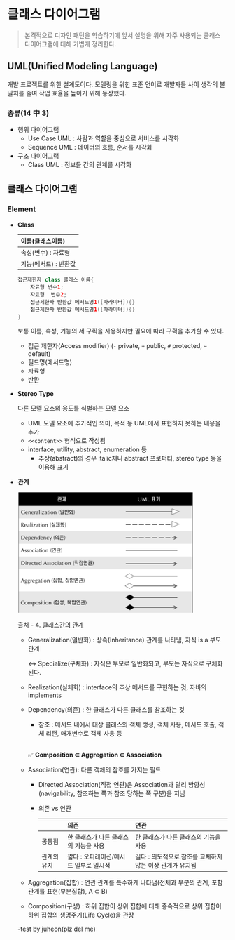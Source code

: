 # 클래스 다이어그램
> 본격적으로 디자인 패턴을 학습하기에 앞서 설명을 위해 자주 사용되는 클래스 다이어그램에 대해 가볍게 정리한다.
> 

## UML(Unified Modeling Language)

개발 프로젝트를 위한 설계도이다. 모델링을 위한 표준 언어로 개발자들 사이 생각의 불일치를 줄여 작업 효율을 높이기 위해 등장했다. 

### 종류(14 中 3)

- 행위 다이어그램
    - Use Case UML : 사람과 역할을 중심으로 서비스를 시각화
    - Sequence UML : 데이터의 흐름, 순서를 시각화
- 구조 다이어그램
    - Class UML : 정보들 간의 관계를 시각화

## 클래스 다이어그램

### Element

- **Class**
    
    
    | 이름(클래스이름) |
    | --- |
    | 속성(변수) : 자료형 |
    | 기능(메서드) : 반환값 |
    
    ```java
    접근제한자 class 클래스 이름{
    	자료형 변수1;
    	자료형  변수2;
    	접근제한자 반환값 메서드명1([파라미터]){}
    	접근제한자 반환값 메서드명1([파라미터]){}
    }
    ```
    
    보통 이름, 속성, 기능의 세 구획을 사용하지만 필요에 따라 구획을 추가할 수 있다. 
    
    - 접근 제한자(Access modifier) (`-` private, `+` public, `#` protected, `~` default)
    - 필드명(메서드명)
    - 자료형
    - 반환
- **Stereo Type**
    
    다른 모델 요소의 용도를 식별하는 모델 요소
    
    - UML 모델 요소에 추가적인 의미, 목적 등 UML에서 표현하지 못하는 내용을 추가
    - `<<content>>` 형식으로 작성됨
    - interface, utility, abstract, enumeration 등
        - 추상(abstract)의 경우 italic체나 abstract 프로퍼티, stereo type 등을 이용해 표기
- **관계**
    
    <img src="../src/images/class-diagram-symbols.png" width="400px"/>
    
    출처 - [4. 클래스간의 관계](https://www.nextree.co.kr/p6753/)
    
    - Generalization(일반화) : 상속(Inheritance) 관계를 나타냄, 자식 is a 부모 관계
        
        ↔ Specialize(구체화) : 자식은 부모로 일반화되고, 부모는 자식으로 구체화된다. 
        
    - Realization(실체화) : interface의 추상 메서드를 구현하는 것, 자바의 implements
    - Dependency(의존) : 한 클래스가 다른 클래스를 참조하는 것
        - 참조 : 메서드 내에서 대상 클래스의 객체 생성, 객체 사용, 메서드 호출, 객체 리턴, 매개변수로 객체 사용 등
    <br><br>
   
        ✅ **Composition ⊂ Aggregation ⊂ Association**
    
    
    
    - Association(연관): 다른 객체의 참조를 가지는 필드
        - Directed Association(직접 연관)은 Association과 달리 방향성(navigability, 참조하는 쪽과 참조 당하는 쪽 구분)을 지님
        - 의존 vs 연관
            
            
            |  | 의존 |  연관 |
            | --- | --- | --- |
            | 공통점 | 한 클래스가 다른 클래스의 기능을 사용 | 한 클래스가 다른 클래스의 기능을 사용 |
            | 관계의 유지 | 짧다 : 오퍼레이션/메서드 일부로 일시적 |  길다 : 의도적으로 참조를 교체하지 않는 이상 관계가 유지됨  |
    - Aggregation(집합) : 연관 관계를 특수하게 나타냄(전체과 부분의 관계, 포함 관계를 표현(부분집합), A ⊂ B)
    - Composition(구성) : 하위 집합이 상위 집합에 대해 종속적으로 상위 집합이 하위 집합의 생명주기(Life Cycle)을 관장

    -test by juheon(plz del me)
